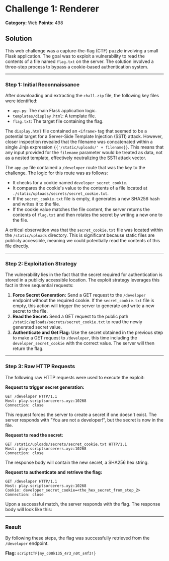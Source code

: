 # Challenge 1: Renderer

**Category:** Web
**Points:** 498

## Solution

This web challenge was a capture-the-flag (CTF) puzzle involving a small Flask application. The goal was to exploit a vulnerability to read the contents of a file named `flag.txt` on the server. The solution involved a three-step process to bypass a cookie-based authentication system.

---

### Step 1: Initial Reconnaissance

After downloading and extracting the `chall.zip` file, the following key files were identified:

- `app.py`: The main Flask application logic.
- `templates/display.html`: A template file.
- `flag.txt`: The target file containing the flag.

The `display.html` file contained an `<iframe>` tag that seemed to be a potential target for a Server-Side Template Injection (SSTI) attack. However, closer inspection revealed that the filename was concatenated within a single Jinja expression `{{'/static/uploads/' + filename}}`. This means that any input provided for the `filename` parameter would be treated as data, not as a nested template, effectively neutralizing the SSTI attack vector.

The `app.py` file contained a `/developer` route that was the key to the challenge. The logic for this route was as follows:

- It checks for a cookie named `developer_secret_cookie`.
- It compares the cookie's value to the contents of a file located at `./static/uploads/secrets/secret_cookie.txt`.
- If the `secret_cookie.txt` file is empty, it generates a new SHA256 hash and writes it to the file.
- If the cookie value matches the file content, the server returns the contents of `flag.txt` and then rotates the secret by writing a new one to the file.

A critical observation was that the `secret_cookie.txt` file was located within the `/static/uploads` directory. This is significant because static files are publicly accessible, meaning we could potentially read the contents of this file directly.

---

### Step 2: Exploitation Strategy

The vulnerability lies in the fact that the secret required for authentication is stored in a publicly accessible location. The exploit strategy leverages this fact in three sequential requests:

1. **Force Secret Generation:** Send a GET request to the `/developer` endpoint without the required cookie. If the `secret_cookie.txt` file is empty, this action will trigger the server to generate and write a new secret to the file.
2. **Read the Secret:** Send a GET request to the public path `/static/uploads/secrets/secret_cookie.txt` to read the newly generated secret value.
3. **Authenticate and Get Flag:** Use the secret obtained in the previous step to make a GET request to `/developer`, this time including the `developer_secret_cookie` with the correct value. The server will then return the flag.

---

### Step 3: Raw HTTP Requests

The following raw HTTP requests were used to execute the exploit:

**Request to trigger secret generation:**
```http
GET /developer HTTP/1.1
Host: play.scriptsorcerers.xyz:10268
Connection: close
```
This request forces the server to create a secret if one doesn't exist. The server responds with "You are not a developer!", but the secret is now in the file.

**Request to read the secret:**
```http
GET /static/uploads/secrets/secret_cookie.txt HTTP/1.1
Host: play.scriptsorcerers.xyz:10268
Connection: close
```
The response body will contain the new secret, a SHA256 hex string.

**Request to authenticate and retrieve the flag:**
```http
GET /developer HTTP/1.1
Host: play.scriptsorcerers.xyz:10268
Cookie: developer_secret_cookie=<the_hex_secret_from_step_2>
Connection: close
```
Upon a successful match, the server responds with the flag. The response body will look like this:

---

### Result

By following these steps, the flag was successfully retrieved from the `/developer` endpoint.

**Flag:**
`scriptCTF{my_c00k135_4r3_n0t_s4f3!}`
